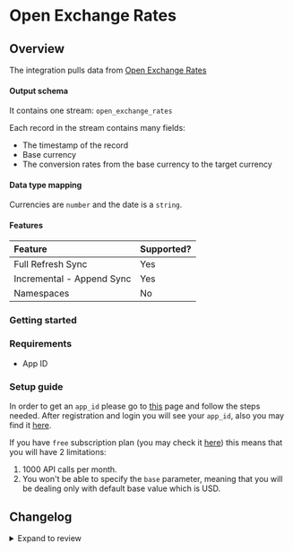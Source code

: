# Open Exchange Rates

## Overview

The integration pulls data from [Open Exchange Rates](https://openexchangerates.org/)

#### Output schema

It contains one stream: `open_exchange_rates`

Each record in the stream contains many fields:

- The timestamp of the record
- Base currency
- The conversion rates from the base currency to the target currency

#### Data type mapping

Currencies are `number` and the date is a `string`.

#### Features

| Feature                   | Supported? |
| :------------------------ | :--------- |
| Full Refresh Sync         | Yes        |
| Incremental - Append Sync | Yes        |
| Namespaces                | No         |

### Getting started

### Requirements

- App ID

### Setup guide

In order to get an `app_id` please go to [this](https://docs.openexchangerates.org/reference/authentication) page and follow the steps needed. After registration and login you will see your `app_id`, also you may find it [here](https://openexchangerates.org/account).

If you have `free` subscription plan \(you may check it [here](https://openexchangerates.org/account/usage)\) this means that you will have 2 limitations:

1. 1000 API calls per month.
2. You won't be able to specify the `base` parameter, meaning that you will be dealing only with default base value which is USD.

## Changelog

<details>
  <summary>Expand to review</summary>

| Version | Date       | Pull Request                                               | Subject                                                                         |
| :------ | :--------- | :--------------------------------------------------------- | :------------------------------------------------------------------------------ |
| 0.2.5   | 2024-05-14 | [38141](https://github.com/airbytehq/airbyte/pull/38141)   | Make connector compatable with builder                                          |
| 0.2.4   | 2024-04-19 | [37208](https://github.com/airbytehq/airbyte/pull/37208)   | Updating to 0.80.0 CDK                                                          |
| 0.2.3   | 2024-04-18 | [37208](https://github.com/airbytehq/airbyte/pull/37208)   | Manage dependencies with Poetry.                                                |
| 0.2.2   | 2024-04-15 | [37208](https://github.com/airbytehq/airbyte/pull/37208)   | Base image migration: remove Dockerfile and use the python-connector-base image |
| 0.2.1   | 2024-04-12 | [37208](https://github.com/airbytehq/airbyte/pull/37208)   | schema descriptions                                                             |
| 0.2.0   | 2023-10-03 | [30983](https://github.com/airbytehq/airbyte/pull/30983)   | Migrate to low code                                                             |
| 0.1.0   | 2022-11-15 | [19436](https://github.com/airbytehq/airbyte/issues/19436) | Created CDK native Open Exchange Rates connector                                |

</details>